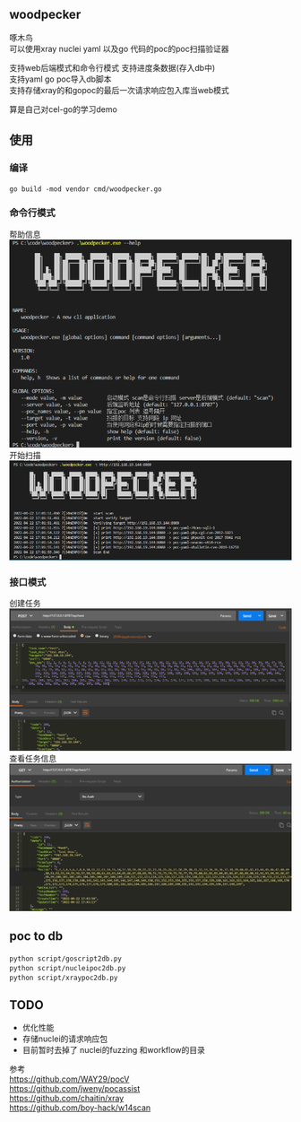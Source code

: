 <!--
 * @Date: 2022-04-13 16:40:39
 * @LastEditors: recar
 * @LastEditTime: 2022-04-22 17:57:37
-->
## woodpecker 

啄木鸟  
可以使用xray nuclei yaml 以及go 代码的poc的poc扫描验证器

支持web后端模式和命令行模式
支持进度条数据(存入db中)  
支持yaml go poc导入db脚本  
支持存储xray的和gopoc的最后一次请求响应包入库当web模式

算是自己对cel-go的学习demo


## 使用  

### 编译
`go build -mod vendor cmd/woodpecker.go`  

### 命令行模式  
帮助信息  
![avatar](doc/imgs/help.jpg)  
开始扫描  
![avatar](doc/imgs/scan.jpg)  

### 接口模式

创建任务  
![avatar](doc/imgs/addtask.jpg)  
查看任务信息  
![avatar](doc/imgs/gettask.jpg)  

## poc to db
`python script/goscript2db.py`  
`python script/nucleipoc2db.py`  
`python script/xraypoc2db.py`  

## TODO
- 优化性能
- 存储nuclei的请求响应包
- 目前暂时去掉了 nuclei的fuzzing 和workflow的目录


参考  
https://github.com/WAY29/pocV   
https://github.com/jweny/pocassist  
https://github.com/chaitin/xray  
https://github.com/boy-hack/w14scan  
























































































